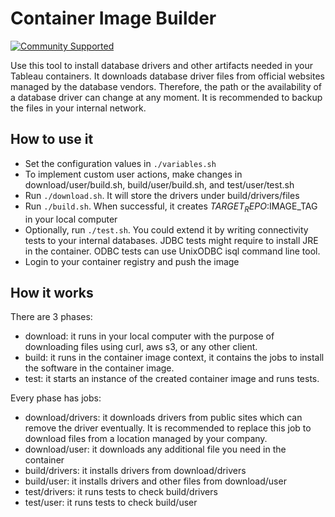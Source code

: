 # Container Image Builder
[![Community Supported](https://img.shields.io/badge/Support%20Level-Community%20Supported-457387.svg)](https://www.tableau.com/support-levels-it-and-developer-tools)

Use this tool to install database drivers and other artifacts needed in your Tableau containers.
It downloads database driver files from official websites managed by the database vendors. Therefore, the path or the availability of a database driver can change at any moment. It is recommended to backup the files in your internal network. 

## How to use it
* Set the configuration values in `./variables.sh`
* To implement custom user actions, make changes in download/user/build.sh, build/user/build.sh, and test/user/test.sh
* Run `./download.sh`. It will store the drivers under build/drivers/files
* Run `./build.sh`. When successful, it creates $TARGET_REPO:$IMAGE_TAG in your local computer
* Optionally, run `./test.sh`. You could extend it by writing connectivity tests to your internal databases. JDBC tests might require to install JRE in the container. ODBC tests can use UnixODBC isql command line tool.
* Login to your container registry and push the image

## How it works
There are 3 phases: 
* download: it runs in your local computer with the purpose of downloading files using curl, aws s3, or any other client.  
* build: it runs in the container image context, it contains the jobs to install the software in the container image.
* test: it starts an instance of the created container image and runs tests.

Every phase has jobs:
* download/drivers: it downloads drivers from public sites which can remove the driver eventually. It is recommended to replace this job to download files from a location managed by your company.
* download/user: it downloads any additional file you need in the container
* build/drivers: it installs drivers from download/drivers
* build/user: it installs drivers and other files from download/user
* test/drivers: it runs tests to check build/drivers
* test/user: it runs tests to check build/user
